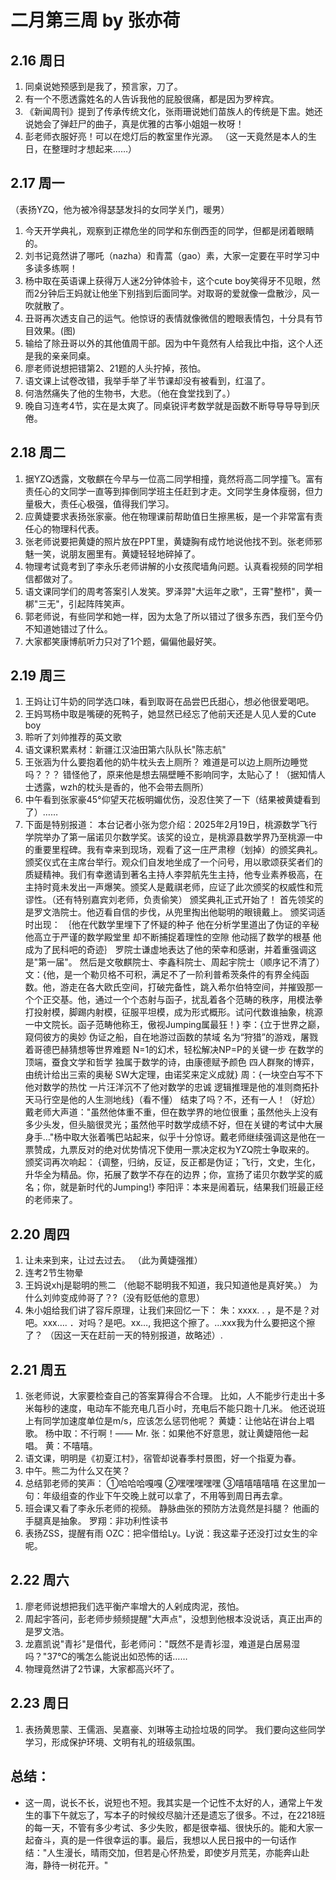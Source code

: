 # 二月第三周 by 张亦荷
## 2.16 周日
1. 同桌说她预感到是我了，预言家，刀了。
2. 有一个不愿透露姓名的人告诉我他的屁股很痛，都是因为罗梓宾。
3. 《新闻周刊》提到了传承传统文化，张雨珊说她们苗族人的传统是下盅。她还说她会了弹赶尸的曲子，真是优雅的古筝小姐姐一枚呀！
4. 彭老师衣服好亮！可以在熄灯后的教室里作光源。
（这一天竟然是本人的生日，在整理时才想起来……）

## 2.17 周一
（表扬YZQ，他为被冷得瑟瑟发抖的女同学关门，暖男）
1. 今天开学典礼，观察到正襟危坐的同学和东倒西歪的同学，但都是闭着眼睛的。
2. 刘书记竟然讲了哪吒（nazha）和青蒿（gao）素，大家一定要在平时学习中多读多练啊！
3. 杨中取在英语课上获得万人迷2分钟体验卡，这个cute boy笑得牙不见眼，然而2分钟后王妈就让他坐下别挡到后面同学。对取哥的爱就像一盘散沙，风一吹就散了。
4. 丑哥再次透支自己的运气。他惊讶的表情就像微信的瞪眼表情包，十分具有节目效果。(图)
5. 输给了除丑哥以外的其他值周干部。因为中午竟然有人给我比中指，这个人还是我的亲亲同桌。
6. 廖老师说想把错第2、21题的人头拧掉，孩怕。
7. 语文课上试卷改错，我举手举了半节课却没有被看到，红温了。
8. 何浩然痛失了他的生物书，大悲。（他在食堂找到了。）
9. 晚自习连考4节，实在是太爽了。同桌锐评考数学就是函数不断导导导导到厌倦。

## 2.18 周二
1. 据YZQ透露，文敬麒在今早与一位高二同学相撞，竟然将高二同学撞飞。富有责任心的文同学一直等到摔倒同学班主任赶到才走。文同学生身体瘦弱，但力量极大，责任心极强，值得我们学习。
2. 应黄婕要求表扬张家豪。他在物理课前帮助值日生擦黑板，是一个非常富有责任心的物理科代表。
3. 张老师说要把黄婕的照片放在PPT里，黄婕胸有成竹地说他找不到。张老师邪魅一笑，说朋友圈里有。黄婕轻轻地碎掉了。
4. 物理考试竟考到了李永乐老师讲解的小女孩爬墙角问题。认真看视频的同学相信都做对了。
5. 语文课同学们的周考答案引人发笑。罗泽羿"大运年之歌"，王霄"整栉"，黄一梆"三无"，引起阵阵笑声。
6. 郭老师说，有些同学和她一样，因为太急了所以错过了很多东西，我们至今仍不知道她错过了什么。
7. 大家都笑康博航听力只对了1个题，偏偏他最好笑。

## 2.19 周三
1. 王妈让订牛奶的同学选口味，看到取哥在品尝巴氏甜心，想必他很爱喝吧。
2. 王妈骂杨中取是嘴硬的死鸭子，她显然已经忘了他前天还是人见人爱的Cute boy
3. 聆听了刘帅推荐的英文歌
4. 语文课积累素材：新疆江汉油田第六队队长"陈志航"
5. 王张涵为什么要抱着他的奶牛枕头去上厕所？
难道是可以边上厕所边睡觉吗？？？
错怪他了，原来他是想去隔壁睡不影响同字，太贴心了！（据知情人士透露，wzh的枕头是香的，他不会带去厕所）
6. 中午看到张家豪45°仰望天花板明媚优伤，没忍住笑了一下（结果被黄婕看到了）……
7. 下面是特别报道：
本台记者小张为您介绍：2025年2月19日，桃源数学飞行学院举办了第一届诺贝尔数学奖。该奖的设立，是桃源县数学界乃至桃源一中的重要里程碑。我有幸来到现场，观看了这一庄严肃穆（划掉）的颁奖典礼。
颁奖仪式在主席台举行。观众们自发地坐成了一个问号，用以歌颂获奖者们的质疑精神。我们有幸邀请到著名主持人李羿航先生主持，他专业素养极高，在主持时竟未发出一声爆笑。颁奖人是戴祺老师，应证了此次颁奖的权威性和荒谬性。（还有特别嘉宾刘老师，负责偷笑）
颁奖典礼正式开始了！
首先领奖的是罗文浩院士。他迈看自信的步伐，从兜里掏出他聪明的眼镜戴上。
颁奖词适时出现：
｛他在代数学里埋下了怀疑的种子
他在分析学里道出了伪证的辛秘
他高立于严谨的数学殿堂里
却不断捕捉着理性的空隙
他动摇了数学的根基
他成为了民科吧的奇迹｝
罗院士谦虚地表达了他的荣幸和感谢，并着重强调这是"第一届"。
然后是文敬麒院士、李鑫科院士、周起宇院士（顺序记不清了）
文：{他，是一个勒贝格不可积，满足不了一阶利普希茨条件的有界全纯函数。他，游走在各大欧氏空间，打破完备性，跳入希尔伯特空间，并摧毁那一个个正交基。他，通过一个个态射与函子，扰乱着各个范畴的秩序，用模法拳打投射模，脚踢内射模，征服平坦模，成为形式概形。试问代数谁抽象，桃源一中文院长。函子范畴他称王，傲视Jumping属最狂！}
李：{立于世界之巅，窥伺彼方的奥妙
伪证之船，自在地游过函数的禁域
名为“狩猎”的游戏，屠戮着哥德巴赫猜想等世界难题
N=1的幻术，轻松解决NP=P的关键一步
在数学的顶端，蚕食文学和哲学
独属于数学的诗，由康德赋予颜色
四人群聚的博弈，由统计给出三索的奥秘
SW大定理，由诺奖来定义成就}
周：{一块空白写不下他对数学的热忱
一片汪洋沉不了他对数学的忠诚
逻辑推理是他的准则商拓扑
天马行空是他的人生测地线}（看不懂）
结束了吗？不，还有一人！（好尬）戴老师大声道："虽然他体重不重，但在数学界的地位很重；虽然他头上没有多少头发，但头脑很灵光；虽然他平时数学成绩不好，但在关键的考试中大展身手…"杨中取大张着嘴巴站起来，似乎十分惊讶。戴老师继续强调这是他在一票赞成，九票反对的绝对优势情况下使用一票决定权为YZQ院士争取来的。
颁奖词再次响起：
{调整，归纳，反证，反正都是伪证；飞行，文史，生化，升华全为精品。你，拓展了数学不存在的边界；你，宣扬了诺贝尔数学奖的威名；你，就是新时代的Jumping!}
李阳评：本来是闹着玩，结果我们班最正经的老师来了。

## 2.20 周四
1. 让未来到来，让过去过去。
（此为黄婕强推）
2. 连考2节生物晕
3. 王妈说xhj是聪明的熊二
（他聪不聪明我不知道，我只知道他是真好笑。）
为什么刘帅变成帅哥了？?（没有贬低他的意思）
4. 朱小姐给我们讲了容斥原理，让我们来回忆一下：
朱：xxxx. . ，是不是？对吧。xxx…. ．对吗？是吧。xx…,
我把这个擦了。…xxx我为什么要把这个擦了？
（因这一天在赶前一天的特别报道，故略述）. 

## 2.21 周五
1. 张老师说，大家要检查自己的答案算得合不合理。
比如，人不能步行走出十多米每秒的速度，电动车不能充电几百小时，充电后不能只跑十几米。
他还说班上有同学加速度单位是m/s，应该怎么惩罚他呢？
黄婕：让他站在讲台上唱歌。
杨中取：不行啊！——
Mr. 张：如果他不好意思，就让黄婕陪他一起唱。
黄：不嘻嘻。
2. 语文课，明明是《初夏江村》，宿管却说春季村景图，好一个指夏为春。
3. 中午。熊二为什么又在笑？
4. 总结郭老师的笑声：
①哈哈哈嘎嘎
②嘿嘿嘿嘿嘿
③嘻嘻嘻嘻嘻
在这里加一句：年级组查的作业下午交晚上就可以拿了，不用等到周日再去拿。
5. 班会课又看了李永乐老师的视频。
静脉曲张的预防方法竟然是抖腿？
他画的手腿真是抽象。
罗翔：非功利性读书
6. 表扬ZSS，提醒有雨
OZC：把伞借给Ly。Ly说：我这辈子还没打过女生的伞呢。

## 2.22 周六
1. 廖老师说想把我们选平衡产率增大的人剁成肉泥，孩怕。
2. 周起宇答问，彭老师步频频提醒"大声点"，没想到他根本没说话，真正出声的是罗文浩。
3. 龙嘉凯说"青衫"是借代，彭老师问："既然不是青衫湿，难道是白居易湿吗？"37℃的嘴怎么能说出如恐怖的话……
4. 物理竟然讲了2节课，大家都高兴坏了。

## 2.23 周日
1. 表扬黄思蒙、王儒涵、吴嘉豪、刘琳等主动捡垃圾的同学。
我们要向这些同学学习，形成保护环境、文明有礼的班级氛围。

## 总结：
- 这一周，说长不长，说短也不短。我其实是一个记性不太好的人，通常上午发生的事下午就忘了，写本子的时候绞尽脑汁还是遗忘了很多。不过，在2218班的每一天，不管有多少考试、多少失败，都是很幸福、很快乐的。能和大家一起奋斗，真的是一件很幸运的事。最后，我想以人民日报中的一句话作结："人生漫长，晴雨交加，但若是心怀热爱，即使岁月荒芜，亦能奔山赴海，静待一树花开。"

